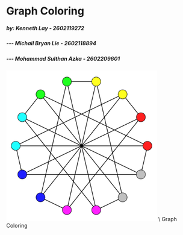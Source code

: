 # Graph Coloring
##### by: Kenneth Lay - 2602119272
##### ---  Michail Bryan Lie - 2602118894
##### --- Mohammad Sulthan Azka - 2602209601

<div id="header" align="left">
  <img src="/assets/gcol-log.png" width="400"/> \
  Graph Coloring
  <br clear="right"/>
</div>
